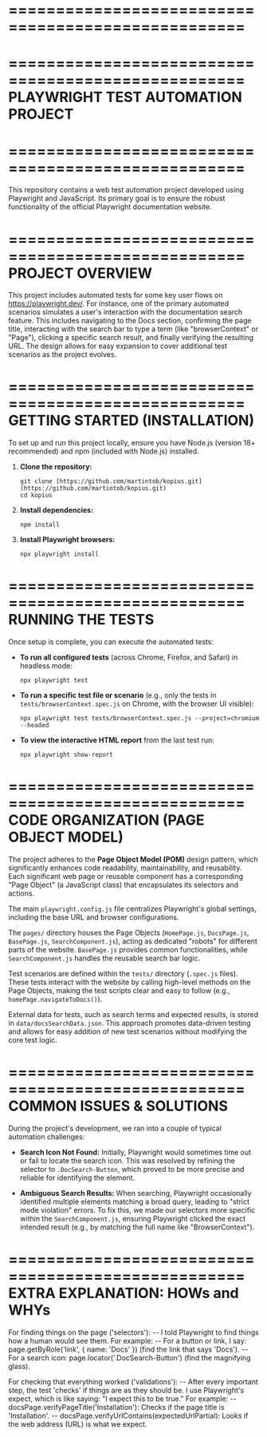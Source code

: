 ===================================================
===================================================
===================================================
     PLAYWRIGHT TEST AUTOMATION PROJECT                                                   
===================================================
===================================================
===================================================

This repository contains a web test automation project developed using Playwright and JavaScript. Its primary goal is to ensure the robust functionality of the official Playwright documentation website.

===================================================
PROJECT OVERVIEW
===================================================

This project includes automated tests for some key user flows on https://playwright.dev/. For instance, one of the primary automated scenarios simulates a user's interaction with the documentation search feature. This includes navigating to the Docs section, confirming the page title, interacting with the search bar to type a term (like "browserContext" or "Page"), clicking a specific search result, and finally verifying the resulting URL. The design allows for easy expansion to cover additional test scenarios as the project evolves.

===================================================
GETTING STARTED (INSTALLATION)
===================================================

To set up and run this project locally, ensure you have Node.js (version 18+ recommended) and npm (included with Node.js) installed.

1.  **Clone the repository:**
    ```
    git clone [https://github.com/martintob/kopius.git](https://github.com/martintob/kopius.git)
    cd kopius
    ```

2.  **Install dependencies:**
    ```
    npm install
    ```

3.  **Install Playwright browsers:**
    ```
    npx playwright install
    ```

===================================================
RUNNING THE TESTS
===================================================

Once setup is complete, you can execute the automated tests:

* **To run all configured tests** (across Chrome, Firefox, and Safari) in headless mode:
    ```
    npx playwright test
    ```

* **To run a specific test file or scenario** (e.g., only the tests in `tests/browserContext.spec.js` on Chrome, with the browser UI visible):
    ```
    npx playwright test tests/browserContext.spec.js --project=chromium --headed
    ```

* **To view the interactive HTML report** from the last test run:
    ```
    npx playwright show-report
    ```

===================================================
CODE ORGANIZATION (PAGE OBJECT MODEL)
===================================================

The project adheres to the **Page Object Model (POM)** design pattern, which significantly enhances code readability, maintainability, and reusability. Each significant web page or reusable component has a corresponding "Page Object" (a JavaScript class) that encapsulates its selectors and actions.

The main `playwright.config.js` file centralizes Playwright's global settings, including the base URL and browser configurations.

The `pages/` directory houses the Page Objects (`HomePage.js`, `DocsPage.js`, `BasePage.js`, `SearchComponent.js`), acting as dedicated "robots" for different parts of the website. `BasePage.js` provides common functionalities, while `SearchComponent.js` handles the reusable search bar logic.

Test scenarios are defined within the `tests/` directory (`.spec.js` files). These tests interact with the website by calling high-level methods on the Page Objects, making the test scripts clear and easy to follow (e.g., `homePage.navigateToDocs()`).

External data for tests, such as search terms and expected results, is stored in `data/docsSearchData.json`. This approach promotes data-driven testing and allows for easy addition of new test scenarios without modifying the core test logic.

===================================================
COMMON ISSUES & SOLUTIONS
===================================================

During the project's development, we ran into a couple of typical automation challenges:

* **Search Icon Not Found:** Initially, Playwright would sometimes time out or fail to locate the search icon. This was resolved by refining the selector to `.DocSearch-Button`, which proved to be more precise and reliable for identifying the element.

* **Ambiguous Search Results:** When searching, Playwright occasionally identified multiple elements matching a broad query, leading to "strict mode violation" errors. To fix this, we made our selectors more specific within the `SearchComponent.js`, ensuring Playwright clicked the exact intended result (e.g., by matching the full name like "BrowserContext").


===================================================
EXTRA EXPLANATION: HOWs and WHYs
===================================================


For finding things on the page ('selectors'):
-- I told Playwright to find things how a human would see them. For example:
    -- For a button or link, I say: page.getByRole('link', { name: 'Docs' }) 
        (find the link that says 'Docs').
    -- For a search icon: page.locator('.DocSearch-Button') 
        (find the magnifying glass).

For checking that everything worked ('validations'):
-- After every important step, the test 'checks' if things are as they should be. I use Playwright's expect, which is like saying: "I expect this to be true." For example:
    -- docsPage.verifyPageTitle('Installation'): Checks if the page title is 'Installation'.
    -- docsPage.verifyUrlContains(expectedUrlPartial): Looks if the web address (URL) is what we expect.